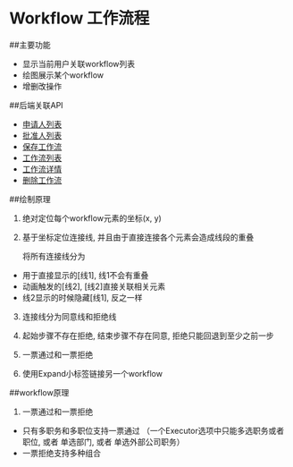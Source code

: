# Workflow 工作流程

##主要功能

- 显示当前用户关联workflow列表
- 绘图展示某个workflow
- 增删改操作

##后端关联API

- [申请人列表](http://devapi-debug.blockbi.com/?url=/api/workflow/applicantList)
- [批准人列表](http://devapi-debug.blockbi.com/?url=/api/workflow/approverList)
- [保存工作流](http://devapi-debug.blockbi.com/?url=/api/workflow/upload)
- [工作流列表](http://devapi-debug.blockbi.com/?url=/api/workflow/list)
- [工作流详情](http://devapi-debug.blockbi.com/?url=/api/workflow/details)
- [删除工作流](http://devapi-debug.blockbi.com/?url=/api/workflow/delete)

##绘制原理

1. 绝对定位每个workflow元素的坐标(x, y)

2. 基于坐标定位连接线, 并且由于直接连接各个元素会造成线段的重叠

   将所有连接线分为 
 - 用于直接显示的[线1], 线1不会有重叠
 - 动画触发的[线2], [线2]直接关联相关元素
 - 线2显示的时候隐藏[线1], 反之一样

3. 连接线分为同意线和拒绝线

4. 起始步骤不存在拒绝, 结束步骤不存在同意, 拒绝只能回退到至少之前一步

5. 一票通过和一票拒绝 

6. 使用Expand小标签链接另一个workflow

##workflow原理

1. 一票通过和一票拒绝
  - 只有多职务和多职位支持一票通过 （一个Executor选项中只能多选职务或者职位, 或者 单选部门, 或者 单选外部公司职务）
  - 一票拒绝支持多种组合

